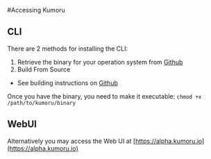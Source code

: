 #Accessing Kumoru

## CLI

There are 2 methods for installing the CLI:

1. Retrieve the binary for your operation system from [Github](https://github.com/kumoru/kumoru-cli/releases)
2. Build From Source
 - See building instructions on [Github](https://github.com/kumoru/kumoru-cli)

Once you have the binary, you need to make it executable: `chmod +x /path/to/kumoru/binary`

## WebUI

Alternatively you may access the Web UI at [https://alpha.kumoru.io](https://alpha.kumoru.io)

